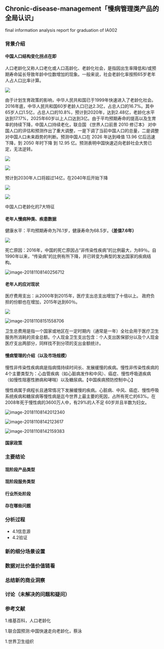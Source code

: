## Chronic-disease-management「慢病管理类产品的全局认识」
final information analysis report for graduation of IA002

### 背景介绍

#### 中国人口结构变化拐点在即

人口老龄化又称人口老化或人口高龄化、老龄化社会，是指因出生率降低和/或预期寿命延长导致年龄中位数增加的现象。一般来说，社会老龄化率按照65岁老年人占人口比率计算。

![](https://ws2.sinaimg.cn/large/006tNbRwgy1fx0kq8wpvoj30bm04eaai.jpg)

由于计划生育政策的影响，中华人民共和国已于1999年快速进入了老龄化社会。2016年底，中华人民共和国60岁老龄人口已达2.3亿，占总人口的16.7%。其中65岁人口1.5亿，占总人口的10.8%，预计到2020年，达到2.48亿，老龄化水平达到17.17%，2025年60岁以上人口达到3亿。由于平均预期寿命的提高以及生育率的持续下降，中国人口持续老化，联合国 《世界人口前景 2010 修订本》 对中国人口的评估和预测作出了重大调整，一是下调了当前中国人口的总量，二是调整对中国人口未来趋势的判断。预测中国人口在 2026 年达到峰值 13.96 亿后迅速下降，到 2050 年时下降 到 12.95 亿。预测表明中国快速迈向老龄社会大势已定，无法逆转。

![](https://ws4.sinaimg.cn/large/006tNbRwgy1fx0hcxr2inj30rg0g679j.jpg)

![](https://ws2.sinaimg.cn/large/006tNbRwgy1fx0hfc4fimj310c0cago9.jpg)

预计到2030年人口将超过14亿，在2040年后开始下降

![](https://ws1.sinaimg.cn/large/006tNbRwgy1fx0kkcjbdgj31kw0gcaft.jpg)

![](https://ws1.sinaimg.cn/large/006tNbRwgy1fx0kgubwsbj31kw0giaga.jpg)

中国人口老龄化的7大特征



#### 老年人慢病种类、疾患数据

健康水平：平均预期寿命为76.1岁，健康寿命为68.5岁。**（差值7.6年）**

![](https://ws4.sinaimg.cn/large/006tNbRwgy1fx0lii8d74j31kw0wzgur.jpg)

死亡原因：2016年，中国的死亡原因占“非传染性疾病”的比例最大，为89％。自1990年以来，“传染病”的比例有所下降，并已转变为典型的发达国家的疾病结构。

![image-20181108140256712](https://ws2.sinaimg.cn/large/006tNbRwgy1fx0mamtinvj31kw0pxgti.jpg)

#### 老年人的应对现状

医疗费用支出：从2000年到2015年，医疗支出总支出增加了十倍以上。 政府负担的份额也在增加，2015年达到60％。

![](https://ws2.sinaimg.cn/large/006tNbRwgy1fx0lp1208nj31kw0vdgy9.jpg)

![image-20181108151558706](https://ws1.sinaimg.cn/large/006tNbRwgy1fx0oemy2hsj30xw0l27dx.jpg)

卫生总费用是指一个国家或地区在一定时期内（通常是一年）全社会用于医疗卫生服务所消耗的资金总额。个人现金卫生支出包含：个人支出医保部分以及个人现金医疗支出两部分，同样找不到分项的支出金额统计。

#### 慢病管理的介绍（以及市场规模）

慢性非传染性疾病病是指病情持续时间长、发展缓慢的疾病。慢性非传染性疾病的4个主要类型为：心血管疾病（如心脏病发作和中风）、癌症、慢性呼吸道疾病（如慢性阻塞性肺病和哮喘）以及糖尿病。【中国疾病预防控制中心】

慢性病属于病程长且通常情况下发展缓慢的疾病。心脏病、中风、癌症、慢性呼吸系统疾病和糖尿病等慢性病是迄今世界上最主要的死因，占所有死亡的63%。在2008年死于慢性病的3600万人中，有29%的人不足 60岁并且半数为妇女。

![image-20181108142012340](https://ws1.sinaimg.cn/large/006tNbRwgy1fx0msksnmoj30yq0b2qgb.jpg)

![image-20181108142123617](https://ws3.sinaimg.cn/large/006tNbRwgy1fx0mttx0egj30ya0c0k5s.jpg)

![image-20181108142159383](https://ws3.sinaimg.cn/large/006tNbRwgy1fx0mug8p66j30yq0c0dv7.jpg)

#### 国家政策

### 主要结论

#### 现阶段产品类型

#### 现阶段服务类型

#### 行业所处阶段

#### 存在哪些问题

### 分析过程

- 4.1信息源
- 4.2验证

### 新的细分场景设置

### 数据对比价值价值链看

### 总结新的商业洞察

### 讨论（未解决的问题和疑问）

### 参考文献

1.维基百科，人口老龄化

1.联合国预测:中国快速走向老龄化，蔡泳

1.世界卫生组织
